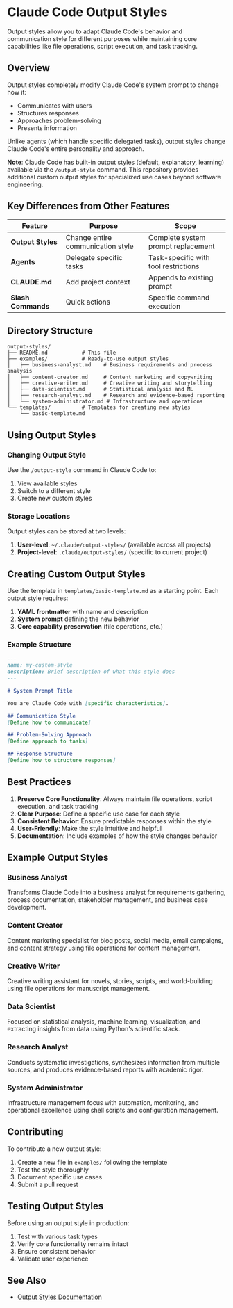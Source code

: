 # Claude Code Output Styles

Output styles allow you to adapt Claude Code's behavior and communication style for different purposes while maintaining core capabilities like file operations, script execution, and task tracking.

## Overview

Output styles completely modify Claude Code's system prompt to change how it:
- Communicates with users
- Structures responses
- Approaches problem-solving
- Presents information

Unlike agents (which handle specific delegated tasks), output styles change Claude Code's entire personality and approach.

**Note**: Claude Code has built-in output styles (default, explanatory, learning) available via the `/output-style` command. This repository provides additional custom output styles for specialized use cases beyond software engineering.

## Key Differences from Other Features

| Feature | Purpose | Scope |
|---------|---------|-------|
| **Output Styles** | Change entire communication style | Complete system prompt replacement |
| **Agents** | Delegate specific tasks | Task-specific with tool restrictions |
| **CLAUDE.md** | Add project context | Appends to existing prompt |
| **Slash Commands** | Quick actions | Specific command execution |

## Directory Structure

```text
output-styles/
├── README.md           # This file
├── examples/           # Ready-to-use output styles
│   ├── business-analyst.md    # Business requirements and process analysis
│   ├── content-creator.md     # Content marketing and copywriting
│   ├── creative-writer.md     # Creative writing and storytelling
│   ├── data-scientist.md      # Statistical analysis and ML
│   ├── research-analyst.md    # Research and evidence-based reporting
│   └── system-administrator.md # Infrastructure and operations
└── templates/          # Templates for creating new styles
    └── basic-template.md
```

## Using Output Styles

### Changing Output Style

Use the `/output-style` command in Claude Code to:
1. View available styles
2. Switch to a different style
3. Create new custom styles

### Storage Locations

Output styles can be stored at two levels:

1. **User-level**: `~/.claude/output-styles/` (available across all projects)
2. **Project-level**: `.claude/output-styles/` (specific to current project)

## Creating Custom Output Styles

Use the template in `templates/basic-template.md` as a starting point. Each output style requires:

1. **YAML frontmatter** with name and description
2. **System prompt** defining the new behavior
3. **Core capability preservation** (file operations, etc.)

### Example Structure

```markdown
---
name: my-custom-style
description: Brief description of what this style does
---

# System Prompt Title

You are Claude Code with [specific characteristics].

## Communication Style
[Define how to communicate]

## Problem-Solving Approach
[Define approach to tasks]

## Response Structure
[Define how to structure responses]
```

## Best Practices

1. **Preserve Core Functionality**: Always maintain file operations, script execution, and task tracking
2. **Clear Purpose**: Define a specific use case for each style
3. **Consistent Behavior**: Ensure predictable responses within the style
4. **User-Friendly**: Make the style intuitive and helpful
5. **Documentation**: Include examples of how the style changes behavior

## Example Output Styles

### Business Analyst
Transforms Claude Code into a business analyst for requirements gathering, process documentation, stakeholder management, and business case development.

### Content Creator
Content marketing specialist for blog posts, social media, email campaigns, and content strategy using file operations for content management.

### Creative Writer
Creative writing assistant for novels, stories, scripts, and world-building using file operations for manuscript management.

### Data Scientist
Focused on statistical analysis, machine learning, visualization, and extracting insights from data using Python's scientific stack.

### Research Analyst
Conducts systematic investigations, synthesizes information from multiple sources, and produces evidence-based reports with academic rigor.

### System Administrator
Infrastructure management focus with automation, monitoring, and operational excellence using shell scripts and configuration management.

## Contributing

To contribute a new output style:

1. Create a new file in `examples/` following the template
2. Test the style thoroughly
3. Document specific use cases
4. Submit a pull request

## Testing Output Styles

Before using an output style in production:

1. Test with various task types
2. Verify core functionality remains intact
3. Ensure consistent behavior
4. Validate user experience

## See Also

- [Output Styles Documentation](https://docs.anthropic.com/en/docs/claude-code/output-styles)
